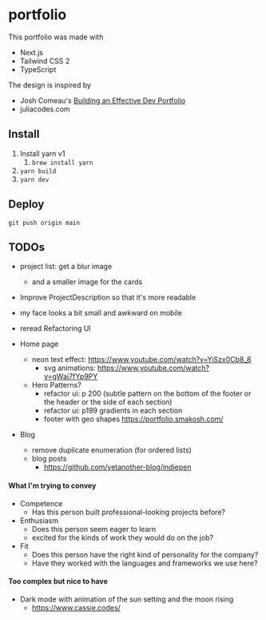 # portfolio

This portfolio was made with

- Next.js
- Tailwind CSS 2
- TypeScript

The design is inspired by

- Josh Comeau's [Building an Effective Dev Portfolio](https://www.joshwcomeau.com/effective-portfolio/)
- juliacodes.com

## Install

1. Install yarn v1
   1. `brew install yarn`
2. `yarn build`
3. `yarn dev`

## Deploy

`git push origin main`

## TODOs
- project list: get a blur image
  - and a smaller image for the cards
- Improve ProjectDescription so that it's more readable
- my face looks a bit small and awkward on mobile


- reread Refactoring UI
- Home page

  - neon text effect: https://www.youtube.com/watch?v=YiSzx0Cb8_8
    - svg animations: https://www.youtube.com/watch?v=gWai7fYp9PY
  - Hero Patterns?
    - refactor ui: p 200 (subtle pattern on the bottom of the footer or the header or the side of each section)
    - refactor ui: p199 gradients in each section
    - footer with geo shapes https://portfolio.smakosh.com/

- Blog

  - remove duplicate enumeration (for ordered lists)
  - blog posts
    - https://github.com/yetanother-blog/indiepen

#### What I'm trying to convey

- Competence
  - Has this person built professional-looking projects before?
- Enthusiasm
  - Does this person seem eager to learn
  - excited for the kinds of work they would do on the job?
- Fit
  - Does this person have the right kind of personality for the company?
  - Have they worked with the languages and frameworks we use here?

#### Too complex but nice to have

- Dark mode with animation of the sun setting and the moon rising
  - https://www.cassie.codes/
